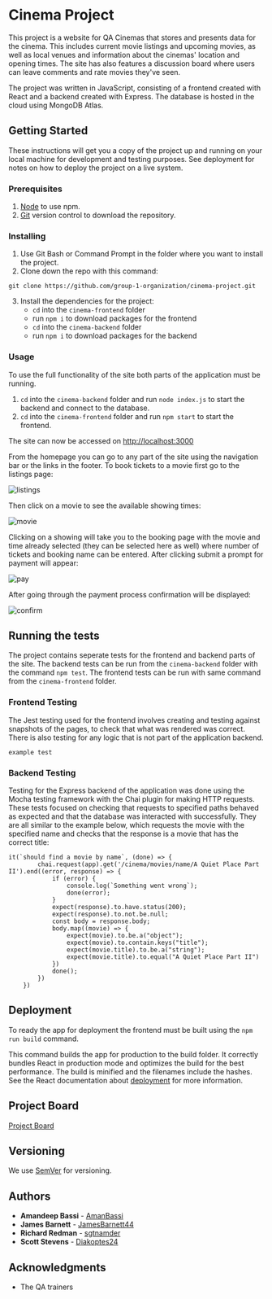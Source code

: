 # Cinema Project

This project is a website for QA Cinemas that stores and presents data for the cinema. This includes current movie listings and upcoming movies, as well as local venues and information about the cinemas' location and opening times. The site has also features a discussion board where users can leave comments and rate movies they've seen.

The project was written in JavaScript, consisting of a frontend created with React and a backend created with Express. The database is hosted in the cloud using MongoDB Atlas.

## Getting Started

These instructions will get you a copy of the project up and running on your local machine for development and testing purposes. See deployment for notes on how to deploy the project on a live system.

### Prerequisites

1. [Node](https://nodejs.org/en/download/) to use npm.
2. [Git](https://git-scm.com/downloads) version control to download the repository.

### Installing

1. Use Git Bash or Command Prompt in the folder where you want to install the project.
2. Clone down the repo with this command:
```
git clone https://github.com/group-1-organization/cinema-project.git
```
3. Install the dependencies for the project:
    * `cd` into the `cinema-frontend` folder
    * run `npm i` to download packages for the frontend
    * `cd` into the `cinema-backend` folder
    * run `npm i` to download packages for the backend


### Usage

To use the full functionality of the site both parts of the application must be running.

1. `cd` into the `cinema-backend` folder and run `node index.js` to start the backend and connect to the database.
2. `cd` into the `cinema-frontend` folder and run `npm start` to start the frontend.

The site can now be accessed on [http://localhost:3000](http://localhost:3000)

From the homepage you can go to any part of the site using the navigation bar or the links in the footer. To book tickets to a movie first go to the listings page:

![listings](Documentation/screenshots/listings.png)

Then click on a movie to see the available showing times:

![movie](Documentation/screenshots/movie.png)

Clicking on a showing will take you to the booking page with the movie and time already selected (they can be selected here as well) where number of tickets and booking name can be entered. After clicking submit a prompt for payment will appear:

![pay](Documentation/screenshots/pay.png)

After going through the payment process confirmation will be displayed:

![confirm](Documentation/screenshots/confirm.png)

## Running the tests

The project contains seperate tests for the frontend and backend parts of the site. The backend tests can be run from the `cinema-backend` folder with the command `npm test`. The frontend tests can be run with same command from the `cinema-frontend` folder.

### Frontend Testing 

The Jest testing used for the frontend involves creating and testing against snapshots of the pages, to check that what was rendered was correct. There is also testing for any logic that is not part of the application backend.
```
example test
```

### Backend Testing 

Testing for the Express backend of the application was done using the Mocha testing framework with the Chai plugin for making HTTP requests. These tests focused on checking that requests to specified paths behaved as expected and that the database was interacted with successfully. They are all similar to the example below, which requests the movie with the specified name and checks that the response is a movie that has the correct title:
```
it(`should find a movie by name`, (done) => {
        chai.request(app).get('/cinema/movies/name/A Quiet Place Part II').end((error, response) => {
            if (error) {
                console.log(`Something went wrong`);
                done(error);
            }
            expect(response).to.have.status(200);
            expect(response).to.not.be.null;
            const body = response.body;
            body.map((movie) => {
                expect(movie).to.be.a("object");
                expect(movie).to.contain.keys("title");
                expect(movie.title).to.be.a("string");
                expect(movie.title).to.equal("A Quiet Place Part II")
            })
            done();
        })
    })
```



## Deployment

To ready the app for deployment the frontend must be built using the `npm run build` command.

This command builds the app for production to the build folder.
It correctly bundles React in production mode and optimizes the build for the best performance.
The build is minified and the filenames include the hashes.
See the React documentation about [deployment](https://facebook.github.io/create-react-app/docs/deployment) for more information.

## Project Board

[Project Board](https://ims-scotts.atlassian.net/jira/software/projects/QC/boards/7/backlog)

## Versioning

We use [SemVer](http://semver.org/) for versioning.

## Authors

* **Amandeep Bassi** - [AmanBassi](https://github.com/AmanBassi)
* **James Barnett** - [JamesBarnett44](https://github.com/JamesBarnett44)
* **Richard Redman** - [sgtnamder](https://github.com/sgtnamder)
* **Scott Stevens** - [Diakoptes24](https://github.com/Diakoptes24)

## Acknowledgments

* The QA trainers
